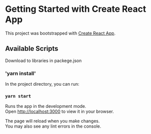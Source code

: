 # Getting Started with Create React App

This project was bootstrapped with [Create React App](https://github.com/facebook/create-react-app).

## Available Scripts

Download to libraries in packege.json 

### 'yarn install'

In the project directory, you can run:

### `yarn start`

Runs the app in the development mode.\
Open [http://localhost:3000](http://localhost:3000) to view it in your browser.

The page will reload when you make changes.\
You may also see any lint errors in the console.









